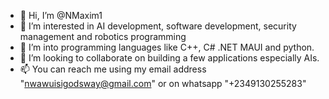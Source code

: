- 👋 Hi, I’m @NMaxim1
- 👀 I’m interested in AI development, software development, security management and robotics programming 
- 🌱 I’m into programming languages like C++, C# .NET MAUI and python.
- 💞️ I’m looking to collaborate on building a few applications especially AIs.
- 📫 You can reach me using my email address "nwawuisigodsway@gmail.com" or on whatsapp "+2349130255283"

<!---
NMaxim1/NMaxim1 is a ✨ special ✨ repository because its `README.md` (this file) appears on your GitHub profile.
You can click the Preview link to take a look at your changes.
--->
